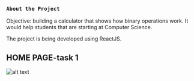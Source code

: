 ### `About the Project`

Objective: building a calculator that shows how binary operations work. It would help students that are starting at Computer Science.

The project is being developed using ReactJS.

## HOME PAGE-task 1

![alt text](https://ibb.co/n3SBCxH)
